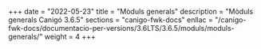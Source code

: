 +++
date        = "2022-05-23"
title       = "Mòduls generals"
description = "Mòduls generals Canigó 3.6.5"
sections    = "canigo-fwk-docs"
enllac		= "/canigo-fwk-docs/documentacio-per-versions/3.6LTS/3.6.5/moduls/moduls-generals/"
weight		= 4
+++
